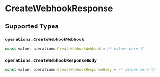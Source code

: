 # CreateWebhookResponse


## Supported Types

### `operations.CreateWebhookWebhook`

```typescript
const value: operations.CreateWebhookWebhook = /* values here */
```

### `operations.CreateWebhookResponseBody`

```typescript
const value: operations.CreateWebhookResponseBody = /* values here */
```

